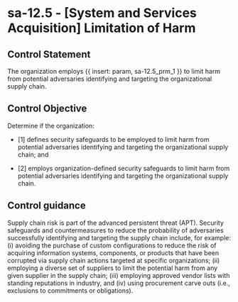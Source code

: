 # sa-12.5 - \[System and Services Acquisition\] Limitation of Harm

## Control Statement

The organization employs {{ insert: param, sa-12.5_prm_1 }} to limit harm from potential adversaries identifying and targeting the organizational supply chain.

## Control Objective

Determine if the organization:

- \[1\] defines security safeguards to be employed to limit harm from potential adversaries identifying and targeting the organizational supply chain; and

- \[2\] employs organization-defined security safeguards to limit harm from potential adversaries identifying and targeting the organizational supply chain.

## Control guidance

Supply chain risk is part of the advanced persistent threat (APT). Security safeguards and countermeasures to reduce the probability of adversaries successfully identifying and targeting the supply chain include, for example: (i) avoiding the purchase of custom configurations to reduce the risk of acquiring information systems, components, or products that have been corrupted via supply chain actions targeted at specific organizations; (ii) employing a diverse set of suppliers to limit the potential harm from any given supplier in the supply chain; (iii) employing approved vendor lists with standing reputations in industry, and (iv) using procurement carve outs (i.e., exclusions to commitments or obligations).
